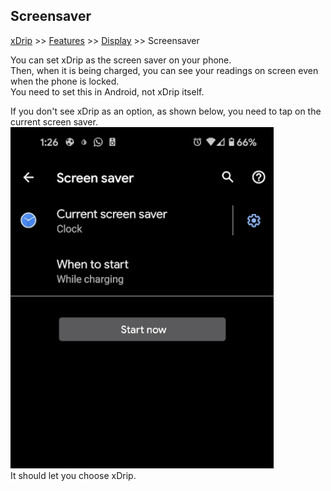 ## Screensaver
[xDrip](../README.md) >> [Features](./Features_page) >> [Display](./Display/Display) >> Screensaver  
  
You can set xDrip as the screen saver on your phone.  
Then, when it is being charged, you can see your readings on screen even when the phone is locked.  
You need to set this in Android, not xDrip itself.  
  
If you don't see xDrip as an option, as shown below, you need to tap on the current screen saver.  
![](./images/LockscreenNoxdrip.png)  
It should let you choose xDrip.  
  
